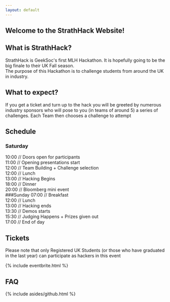 ```yaml
---
layout: default
---
```


<article role="article">

Welcome to the StrathHack Website!
================================
What is StrathHack?
------------
StrathHack is GeekSoc's first MLH Hackathon. It is hopefully going to be the big finale to their UK Fall season.  
The purpose of this Hackathon is to challenge students from around the UK in industry.

What to expect?
-----
If you get a ticket and turn up to the hack you will be greeted by numerous industry sponsors who will pose to you (in teams of around 5) a series of challenges. Each Team then chooses a challenge to attempt 

Schedule
-------

### Saturday
10:00 // Doors open for participants  
11:00 // Opening presentations start  
12:00 // Team Building + Challenge selection  
12:00 // Lunch  
13:00 // Hacking Begins  
18:00 // Dinner  
20:00 // Bloomberg mini event  
###Sunday
07:00 // Breakfast  
12:00 // Lunch   
13:00 // Hacking ends  
13:30 // Demos starts  
15:30 // Judging Happens + Prizes given out  
17:00 // End of day  


Tickets
---------
Please note that only Registered UK Students (or those who have graduated in the last year) can participate as hackers in this event

{% include eventbrite.html %}



FAQ
-----

</article>
<aside class="sidebar">
  {% include asides/github.html %}
</aside>


